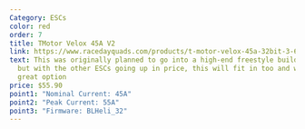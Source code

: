 ```yaml
---
Category: ESCs
color: red
order: 7
title: TMotor Velox 45A V2
link: https://www.racedayquads.com/products/t-motor-velox-45a-32bit-3-6s-30x30-4in1-esc-1
text: This was originally planned to go into a high-end freestyle build list,
  but with the other ESCs going up in price, this will fit in too and will be a
  great option
price: $55.90
point1: "Nominal Current: 45A"
point2: "Peak Current: 55A"
point3: "Firmware: BLHeli_32"
---
```

